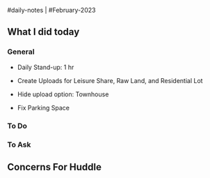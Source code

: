 #daily-notes | #February-2023

## What I did today


### General

- Daily Stand-up: 1 hr

- Create Uploads for Leisure Share, Raw Land, and Residential Lot
- Hide upload option: Townhouse
- Fix Parking Space

### To Do


### To Ask


## Concerns For Huddle

